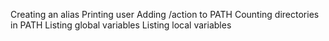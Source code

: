 Creating an alias
Printing user
Adding /action to PATH
Counting directories in PATH
Listing global variables
Listing local variables
